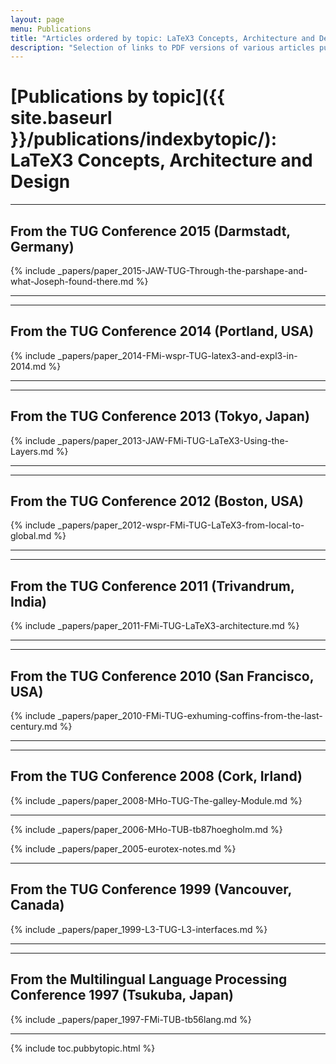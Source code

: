 ```yaml
---
layout: page
menu: Publications
title: "Articles ordered by topic: LaTeX3 Concepts, Architecture and Design"
description: "Selection of links to PDF versions of various articles published by the LaTeX3 project and links to videos of their conference presentations ordered by major topics."
---
```


# [Publications by topic]({{ site.baseurl }}/publications/indexbytopic/): LaTeX3 Concepts, Architecture and Design




<hr class="conference-start">

## From the TUG Conference  2015 (Darmstadt, Germany)

{% include _papers/paper_2015-JAW-TUG-Through-the-parshape-and-what-Joseph-found-there.md %}

<hr class="conference-end">


<hr class="conference-start">

## From the TUG Conference 2014 (Portland, USA)

{% include _papers/paper_2014-FMi-wspr-TUG-latex3-and-expl3-in-2014.md %}

<hr class="conference-end">




<hr class="conference-start">

## From the TUG Conference 2013  (Tokyo, Japan)

{% include _papers/paper_2013-JAW-FMi-TUG-LaTeX3-Using-the-Layers.md %}

<hr class="conference-end">



<hr class="conference-start">

## From the TUG Conference 2012 (Boston, USA)

{% include _papers/paper_2012-wspr-FMi-TUG-LaTeX3-from-local-to-global.md %}

<hr class="conference-end">





<hr class="conference-start">

## From the TUG Conference 2011 (Trivandrum, India)

{% include _papers/paper_2011-FMi-TUG-LaTeX3-architecture.md %}

<hr class="conference-end">




<hr class="conference-start">

## From the TUG Conference 2010 (San Francisco, USA)

{% include _papers/paper_2010-FMi-TUG-exhuming-coffins-from-the-last-century.md %}

<hr class="conference-end">



<hr class="conference-start">

## From the TUG Conference 2008 (Cork, Irland)

{% include _papers/paper_2008-MHo-TUG-The-galley-Module.md %}

<hr class="conference-end">



{% include _papers/paper_2006-MHo-TUB-tb87hoegholm.md %}

{% include _papers/paper_2005-eurotex-notes.md %}



<hr class="conference-start">

## From the TUG Conference 1999 (Vancouver, Canada)

{% include _papers/paper_1999-L3-TUG-L3-interfaces.md %}

<hr class="conference-end">


<hr class="conference-start">

## From the Multilingual Language Processing Conference 1997 (Tsukuba, Japan)

{% include _papers/paper_1997-FMi-TUB-tb56lang.md %}

<hr class="conference-end">



<div class="row">{% include toc.pubbytopic.html %}</div>
<div id="div_vgwpixel"></div>

